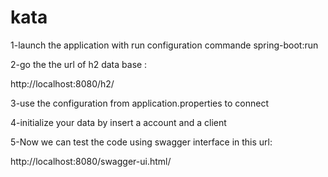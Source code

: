# kata
1-launch the application with run configuration commande spring-boot:run

2-go the the url of h2 data base :

http://localhost:8080/h2/

3-use the configuration from application.properties to connect  


4-initialize your data by insert a account and a client


5-Now we can test the code using swagger interface in this url: 

http://localhost:8080/swagger-ui.html/
